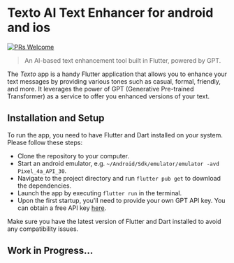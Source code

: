 # Texto AI Text Enhancer for android and ios 

[![PRs Welcome](https://img.shields.io/badge/PRs-welcome-brightgreen.svg?style=shields)](http://makeapullrequest.com)

> An AI-based text enhancement tool built in Flutter, powered by GPT.

The _Texto_ app is a handy Flutter application that allows you to enhance your text messages by providing various tones such as casual, formal, friendly, and more. It leverages the power of GPT (Generative Pre-trained Transformer) as a service to offer you enhanced versions of your text.

## Installation and Setup

To run the app, you need to have Flutter and Dart installed on your system. Please follow these steps:

* Clone the repository to your computer.
* Start an android emulator, e.g. `~/Android/Sdk/emulator/emulator -avd Pixel_4a_API_30`.
* Navigate to the project directory and run `flutter pub get` to download the dependencies.
* Launch the app by executing `flutter run` in the terminal.
* Upon the first startup, you'll need to provide your own GPT API key. You can obtain a free API key [here](https://beta.openai.com/).

Make sure you have the latest version of Flutter and Dart installed to avoid any compatibility issues.

## Work in Progress...

